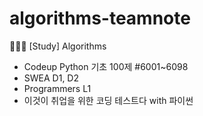 # algorithms-teamnote
👩🏻‍💻 [Study] Algorithms
- Codeup Python 기초 100제 #6001~6098
- SWEA D1, D2
- Programmers L1
- 이것이 취업을 위한 코딩 테스트다 with 파이썬